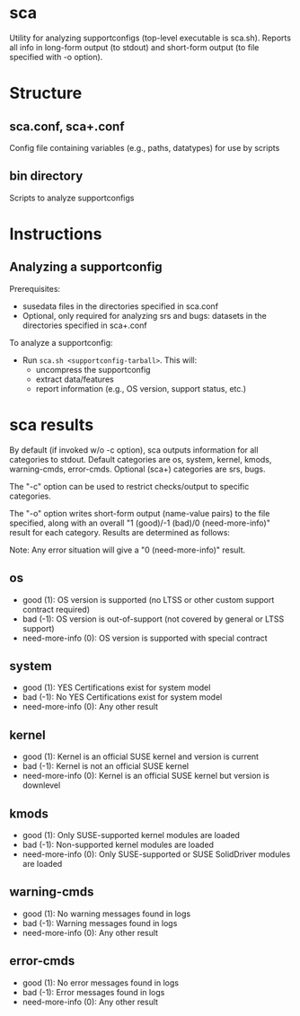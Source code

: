 # sca
Utility for analyzing supportconfigs (top-level executable is sca.sh).  Reports all info in long-form output (to stdout) and short-form output (to file specified with -o option).

# Structure

## sca.conf, sca+.conf
Config file containing variables (e.g., paths, datatypes) for use by scripts

## bin directory
Scripts to analyze supportconfigs

# Instructions

## Analyzing a supportconfig
Prerequisites:
* susedata files in the directories specified in sca.conf
* Optional, only required for analyzing srs and bugs:  datasets in the directories specified in sca+.conf

To analyze a supportconfig:
* Run `sca.sh <supportconfig-tarball>`.  This will:
  * uncompress the supportconfig
  * extract data/features
  * report information (e.g., OS version, support status, etc.)

# sca results
By default (if invoked w/o -c option), sca outputs information for all categories to stdout.  Default categories are os, system, kernel, kmods, warning-cmds, error-cmds.  Optional (sca+) categories are srs, bugs.

The "-c" option can be used to restrict checks/output to specific categories.

The "-o" option writes short-form output (name-value pairs) to the file specified, along with an overall "1 (good)/-1 (bad)/0 (need-more-info)" result for each category.  Results are determined as follows:

Note: Any error situation will give a "0 (need-more-info)" result. 
## os
* good (1):		OS version is supported (no LTSS or other custom support contract required)
* bad (-1):		OS version is out-of-support (not covered by general or LTSS support)
* need-more-info (0):	OS version is supported with special contract

## system
* good (1):		YES Certifications exist for system model
* bad (-1):		No YES Certifications exist for system model
* need-more-info (0):	Any other result

## kernel
* good (1):		Kernel is an official SUSE kernel and version is current
* bad (-1):		Kernel is not an official SUSE kernel
* need-more-info (0):	Kernel is an official SUSE kernel but version is downlevel

## kmods
* good (1):		Only SUSE-supported kernel modules are loaded
* bad (-1):		Non-supported kernel modules are loaded
* need-more-info (0):	Only SUSE-supported or SUSE SolidDriver modules are loaded

## warning-cmds
* good (1):		No warning messages found in logs
* bad (-1):		Warning messages found in logs
* need-more-info (0):	Any other result	

## error-cmds
* good (1):		No error messages found in logs
* bad (-1):		Error messages found in logs
* need-more-info (0):	Any other result
